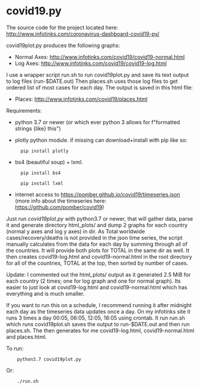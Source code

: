 # covid19.py

The source code for the project located here: http://www.infotinks.com/coronavirus-dashboard-covid19-py/

covid19plot.py produces the following graphs:
- Normal Axes: http://www.infotinks.com/covid19/covid19-normal.html
- Log Axes: http://www.infotinks.com/covid19/covid19-log.html

I use a wrapper script run.sh to run covid19plot.py and save its text output to log files (run-$DATE.out)
Then places.sh uses those log files to get ordered list of most cases for each day. The output is saved in this html file:
- Places: http://www.infotinks.com/covid19/places.html

Requirements:

* python 3.7 or newer (or which ever python 3 allows for f"formatted strings {like} this")

* plotly python module. if missing can download+install with pip like so:

        pip install plotly

* bs4 (beautiful soup) + lxml.

        pip install bs4

        pip install lxml

* internet access to https://pomber.github.io/covid19/timeseries.json (more info about the timeseries here: https://github.com/pomber/covid19)

Just run *covid19plot.py* with python3.7 or newer, that will gather data, parse it and generate directory html_plots/ and dump 2 graphs for each country (normal y axes and log y axes) in dir. As Total worldwide cases/recovery/deaths is not provided in the json time series, the script manually calculates from the data for each day by summing through all of the countries. It will provide both plots for TOTAL in the same dir as well. It then creates covid19-log.html and covid19-normal.html in the root directory for all of the countries, TOTAL at the top, then sorted by number of cases.

Update: I commented out the html_plots/ output as it generated 2.5 MiB for each country (2 times; one for log graph and one for normal graph). Its easier to just look at covid19-log.html and covid19-normal.html which has everything and is much smaller. 

If you want to run this on a schedule, I recommend running it after midnight each day as the timeseries data updates once a day. On my infotinks site it runs 3 times a day 00:05, 06:05, 12:05, 18:05 using crontab. It run run.sh which runs covid19plot.sh saves the output to run-$DATE.out and then run places.sh. The then generates for me covid19-log.html, covid19-normal.html and places.html.

To run:

        python3.7 covid19plot.py
Or:

        ./run.sh    
    
